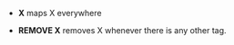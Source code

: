 




























































































































































































































































































































































































































































































































































































































































































































































* **X** maps X everywhere


* **REMOVE X** removes X whenever there is any other tag.
















